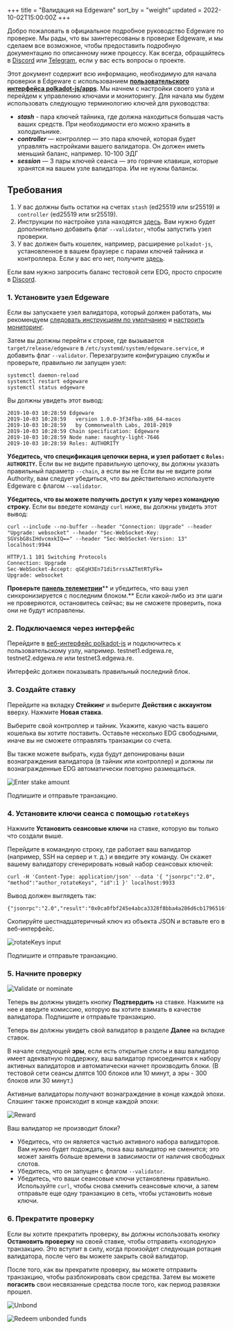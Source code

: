 +++
title = "Валидация на Edgeware"
sort_by = "weight"
updated = 2022-10-02T15:00:00Z
+++

Добро пожаловать в официальное подробное руководство Edgeware по проверке. Мы рады, что вы заинтересованы в проверке Edgeware, и мы сделаем все возможное, чтобы предоставить подробную документацию по описанному ниже процессу. Как всегда, обращайтесь в [Discord](https://discord.gg/CJRfb3) или [Telegram](https://t.me/heyedgeware), если у вас есть вопросы о проекте.

Этот документ содержит всю информацию, необходимую для начала проверки в Edgeware с использованием [**пользовательского интерфейса polkadot-js/apps**](https://polkadot.js.org/apps/#/). Мы начнем с настройки своего узла и перейдем к управлению ключами и мониторингу. Для начала мы будем использовать следующую терминологию ключей для руководства:

- _**stash**_ - пара ключей тайника, где должна находиться большая часть ваших средств. При необходимости его можно хранить в холодильнике.
- _**controller**_ — контроллер — это пара ключей, которая будет управлять настройками вашего валидатора. Он должен иметь меньший баланс, например. 10-100 ЭДГ
- _**session**_ — 3 пары ключей сеанса — это горячие клавиши, которые хранятся на вашем узле валидатора. Им не нужны балансы.

## Требования

1. У вас должны быть остатки на счетах `stash` (ed25519 или sr25519\) и `controller` (ed25519 или sr25519\).
2. Инструкции по настройке узла находятся [здесь](https://github.com/hicommonwealth/edgeware-node/wiki/Setting-up-a-Node). Вам нужно будет дополнительно добавить флаг `--validator`, чтобы запустить узел проверки.
3. У вас должен быть кошелек, например, расширение `polkadot-js`, установленное в вашем браузере с парами ключей тайника и контроллера. Если у вас его нет, получите [здесь](https://github.com/polkadot-js/extension).

Если вам нужно запросить баланс тестовой сети EDG, просто спросите в [Discord](https://github.com/Edgeware-Network/edgeware-documentation/tree/815a72388a9df65c3db9f048eaed42ea8f645780/docs/advanced-topics/1/README.md).

### 1. Установите узел Edgeware

Если вы запускаете узел валидатора, который должен работать, мы рекомендуем [следовать инструкциям по умолчанию](https://github.com/hicommonwealth/edgeware-node/wiki/Setting-up-a-Node) и [настроить мониторинг](https://github.com/hicommonwealth/edgeware-node/wiki/Setting-up-monitoring).

Затем вы должны перейти к строке, где вызывается `target/release/edgeware` в `/etc/systemd/system/edgeware.service`, и добавить флаг `--validator`. Перезагрузите конфигурацию службы и проверьте, правильно ли запущен узел:

```
systemctl daemon-reload
systemctl restart edgeware
systemctl status edgeware
```

Вы должны увидеть этот вывод:

```
2019-10-03 10:28:59 Edgeware
2019-10-03 10:28:59   version 1.0.0-3f34fba-x86_64-macos
2019-10-03 10:28:59   by Commonwealth Labs, 2018-2019
2019-10-03 10:28:59 Chain specification: Edgeware
2019-10-03 10:28:59 Node name: naughty-light-7646
2019-10-03 10:28:59 Roles: AUTHORITY
```

**Убедитесь, что спецификация цепочки верна, и узел работает с `Roles: AUTHORITY`.** Если вы не видите правильную цепочку, вы должны указать правильный параметр `--chain`, а если вы не Если вы не видите роли Authority, вам следует убедиться, что вы действительно используете Edgeware с флагом `--validator`.

**Убедитесь, что вы можете получить доступ к узлу через командную строку.** Если вы введете команду `curl` ниже, вы должны увидеть этот вывод:

```
curl --include --no-buffer --header "Connection: Upgrade" --header "Upgrade: websocket" --header "Sec-WebSocket-Key: SGVsbG8sIHdvcmxkIQ==" --header "Sec-WebSocket-Version: 13" localhost:9944

HTTP/1.1 101 Switching Protocols
Connection: Upgrade
Sec-WebSocket-Accept: qGEgH3En71di5rrssAZTmtRTyFk=
Upgrade: websocket
```

**Проверьте** [**панель телеметрии**](https://github.com/hicommonwealth/edgeware-node/wiki)** и убедитесь, что ваш узел синхронизируется с последним блоком.** Если какой-либо из эти шаги не проверяются, остановитесь сейчас; вы не сможете проверить, пока они не будут исправлены.

### 2. Подключаемся через интерфейс

Перейдите в [веб-интерфейс polkadot-js](https://polkadot.js.org/apps/#/settings) и подключитесь к пользовательскому узлу, например. testnet1.edgewa.re, testnet2.edgewa.re или testnet3.edgewa.re.

Интерфейс должен показывать правильный последний блок.

### 3. Создайте ставку

Перейдите на вкладку **Стейкинг** и выберите **Действия с аккаунтом** вверху. Нажмите **Новая ставка**.

Выберите свой контроллер и тайник. Укажите, какую часть вашего кошелька вы хотите поставить. Оставьте несколько EDG свободными, иначе вы не сможете отправлять транзакции со счета.

Вы также можете выбрать, куда будут депонированы ваши вознаграждения валидатора \(в тайник или контроллер\) и должны ли вознагражденные EDG автоматически повторно размещаться.

![Enter stake amount](https://user-images.githubusercontent.com/1273926/66247046-d5227480-e6cd-11e9-9ddf-45af83a102d4.png)

Подпишите и отправьте транзакцию.

### 4. Установите ключи сеанса с помощью `rotateKeys`

Нажмите **Установить сеансовые ключи** на ставке, которую вы только что создали выше.

Перейдите в командную строку, где работает ваш валидатор \(например, SSH на сервер и т. д.\) и введите эту команду. Он скажет вашему валидатору сгенерировать новый набор сеансовых ключей:

```
curl -H 'Content-Type: application/json' --data '{ "jsonrpc":"2.0", "method":"author_rotateKeys", "id":1 }' localhost:9933
```

Вывод должен выглядеть так:

```
{"jsonrpc":"2.0","result":"0x0ca0fbf245e4abca3328f8bba4a286d6cb1796516fcc68864cab580f175e6abd2b9107003014fc6baab7fd8caf4607b34222df62f606248a8a592bcba86ff9eec6e838ae8eb757eb77dffc748f1443e60c4f7617c9ea7905f0dd09ab758a8063","id":1}
```

Скопируйте шестнадцатеричный ключ из объекта JSON и вставьте его в веб-интерфейс.

![rotateKeys input](https://user-images.githubusercontent.com/1273926/66247154-ca1c1400-e6ce-11e9-9a50-11b9a6734867.png)

Подпишите и отправьте транзакцию.

### 5. Начните проверку

![Validate or nominate](https://user-images.githubusercontent.com/1273926/66247159-cf795e80-e6ce-11e9-888b-63f870c301e9.png)

Теперь вы должны увидеть кнопку **Подтвердить** на ставке. Нажмите на нее и введите комиссию, которую вы хотите взимать в качестве валидатора. Подпишите и отправьте транзакцию.

Теперь вы должны увидеть свой валидатор в разделе **Далее** на вкладке ставок.

В начале следующей **эры**, если есть открытые слоты и ваш валидатор имеет адекватную поддержку, ваш валидатор присоединится к набору активных валидаторов и автоматически начнет производить блоки. \(В тестовой сети сеансы длятся 100 блоков или 10 минут, а эры - 300 блоков или 30 минут.\)

Активные валидаторы получают вознаграждение в конце каждой эпохи. Слэшинг также происходит в конце каждой эпохи:

![Reward](https://user-images.githubusercontent.com/1273926/66247183-e455f200-e6ce-11e9-93ba-5eee38b7c606.png)

Ваш валидатор не производит блоки?

- Убедитесь, что он является частью активного набора валидаторов. Вам нужно будет подождать, пока ваш валидатор не сменится; это может занять больше времени в зависимости от наличия свободных слотов.
- Убедитесь, что он запущен с флагом `--validator`.
- Убедитесь, что ваши сеансовые ключи установлены правильно. Используйте `curl`, чтобы снова сменить сеансовые ключи, а затем отправьте еще одну транзакцию в сеть, чтобы установить новые ключи.

### 6. Прекратите проверку

Если вы хотите прекратить проверку, вы должны использовать кнопку **Остановить проверку** на своей ставке, чтобы отправить «холодную» транзакцию. Это вступит в силу, когда произойдет следующая ротация валидатора, после чего вы можете закрыть свой валидатор.

После того, как вы прекратите проверку, вы можете отправить транзакцию, чтобы разблокировать свои средства. Затем вы можете **погасить** свои несвязанные средства после того, как период развязки прошел.

![Unbond](https://user-images.githubusercontent.com/1273926/66247294-ee2c2500-e6cf-11e9-93a1-89e9fa532367.png)

![Redeem unbonded funds](https://user-images.githubusercontent.com/1273926/66247295-eec4bb80-e6cf-11e9-96a8-92ecbdc932d1.png)
